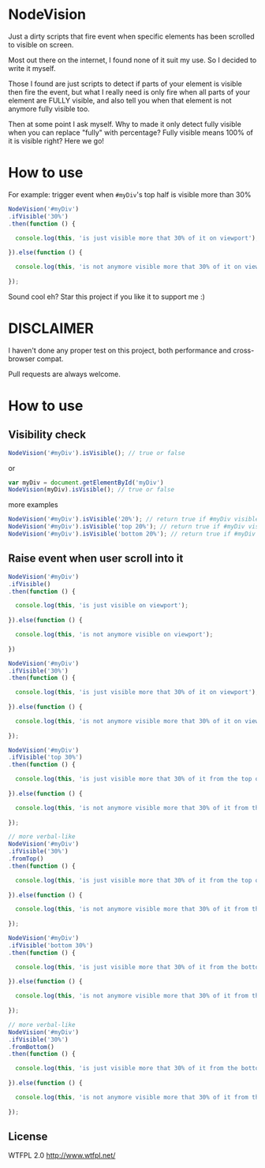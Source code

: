 # NodeVision

Just a dirty scripts that fire event when specific elements has been scrolled to visible on screen.

Most out there on the internet, I found none of it suit my use. So I decided to write it myself.

Those I found are just scripts to detect if parts of your element is visible then fire the event, but what I really need is only fire when all parts of your element are FULLY visible, and also tell you when that element is not anymore fully visible too.

Then at some point I ask myself. Why to made it only detect fully visible when you can replace "fully" with percentage?
Fully visible means 100% of it is visible right? Here we go!

# How to use

For example: trigger event when ``#myDiv``'s top half is visible more than 30%

```javascript
NodeVision('#myDiv')
.ifVisible('30%')
.then(function () {

  console.log(this, 'is just visible more that 30% of it on viewport');
  
}).else(function () {

  console.log(this, 'is not anymore visible more that 30% of it on viewport');
  
});
```

Sound cool eh? Star this project if you like it to support me :)

# DISCLAIMER
I haven't done any proper test on this project, both performance and cross-browser compat.

Pull requests are always welcome.

# How to use

## Visibility check

```javascript
NodeVision('#myDiv').isVisible(); // true or false
```

or

```javascript
var myDiv = document.getElementById('myDiv')
NodeVision(myDiv).isVisible(); // true or false
```

more examples

```javascript
NodeVision('#myDiv').isVisible('20%'); // return true if #myDiv visible >= 20% of it on viewport
NodeVision('#myDiv').isVisible('top 20%'); // return true if #myDiv visible >= 20% of it from the top on viewport
NodeVision('#myDiv').isVisible('bottom 20%'); // return true if #myDiv visible >= 20% of it from the bottom on viewport
```

## Raise event when user scroll into it

```javascript
NodeVision('#myDiv')
.ifVisible()
.then(function () {

  console.log(this, 'is just visible on viewport');
  
}).else(function () {

  console.log(this, 'is not anymore visible on viewport');
  
})

NodeVision('#myDiv')
.ifVisible('30%')
.then(function () {

  console.log(this, 'is just visible more that 30% of it on viewport');
  
}).else(function () {

  console.log(this, 'is not anymore visible more that 30% of it on viewport');
  
});

NodeVision('#myDiv')
.ifVisible('top 30%')
.then(function () {

  console.log(this, 'is just visible more that 30% of it from the top on viewport');
  
}).else(function () {

  console.log(this, 'is not anymore visible more that 30% of it from the top on viewport');
  
});

// more verbal-like
NodeVision('#myDiv')
.ifVisible('30%')
.fromTop()
.then(function () {

  console.log(this, 'is just visible more that 30% of it from the top on viewport');
  
}).else(function () {

  console.log(this, 'is not anymore visible more that 30% of it from the top on viewport');
  
});

NodeVision('#myDiv')
.ifVisible('bottom 30%')
.then(function () {

  console.log(this, 'is just visible more that 30% of it from the bottom on viewport');
  
}).else(function () {

  console.log(this, 'is not anymore visible more that 30% of it from the bottom on viewport');
  
});

// more verbal-like
NodeVision('#myDiv')
.ifVisible('30%')
.fromBottom()
.then(function () {

  console.log(this, 'is just visible more that 30% of it from the bottom on viewport');
  
}).else(function () {

  console.log(this, 'is not anymore visible more that 30% of it from the bottom on viewport');
  
});

```

## License
WTFPL 2.0 http://www.wtfpl.net/
